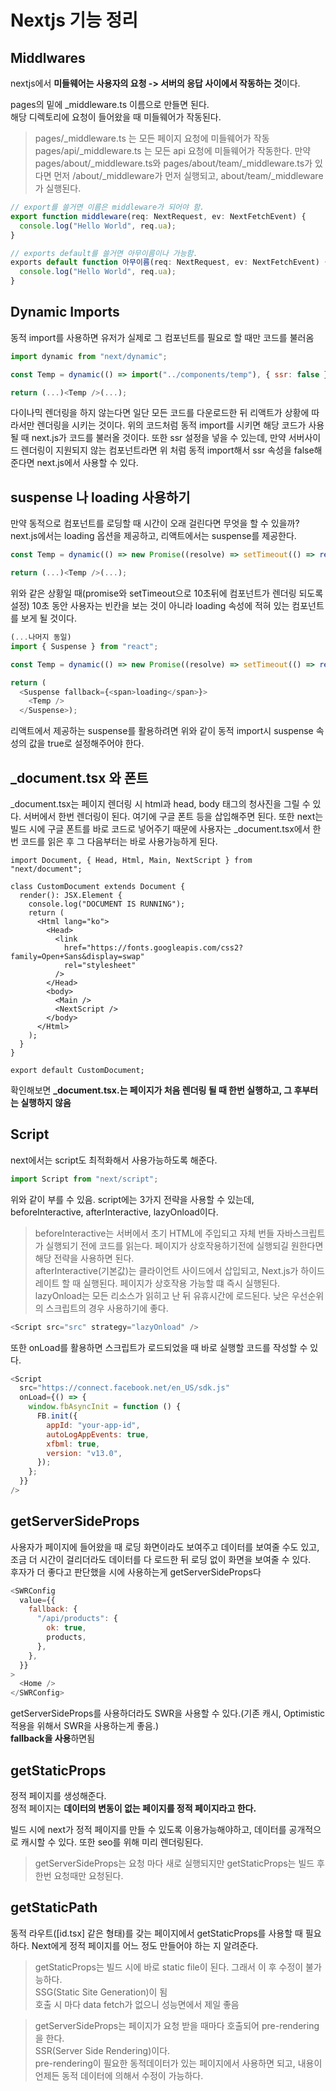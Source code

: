 # Nextjs 기능 정리

## Middlwares

nextjs에서 **미들웨어는 사용자의 요청 -> 서버의 응답 사이에서 작동하는 것**이다.

pages의 밑에 \_middleware.ts 이름으로 만들면 된다.  
해당 디렉토리에 요청이 들어왔을 때 미들웨어가 작동된다.

> pages/\_middleware.ts 는 모든 페이지 요청에 미들웨어가 작동  
> pages/api/\_middleware.ts 는 모든 api 요청에 미들웨어가 작동한다.
> 만약 pages/about/\_middleware.ts와 pages/about/team/\_middleware.ts가 있다면 먼저 /about/\_middleware가 먼저 실행되고, about/team/\_middleware가 실행된다.

```js
// export를 쓸거면 이름은 middleware가 되어야 함.
export function middleware(req: NextRequest, ev: NextFetchEvent) {
  console.log("Hello World", req.ua);
}

// exports default를 쓸거면 아무이름이나 가능함.
exports default function 아무이름(req: NextRequest, ev: NextFetchEvent) {
  console.log("Hello World", req.ua);
}
```

## Dynamic Imports

동적 import를 사용하면 유저가 실제로 그 컴포넌트를 필요로 할 때만 코드를 불러옴

```js
import dynamic from "next/dynamic";

const Temp = dynamic(() => import("../components/temp"), { ssr: false });

return (...)<Temp />(...);
```

다이나믹 렌더링을 하지 않는다면 일단 모든 코드를 다운로드한 뒤 리액트가 상황에 따라서만 렌더링을 시키는 것이다. 위의 코드처럼 동적 import를 시키면 해당 코드가 사용될 때 next.js가 코드를 불러올 것이다. 또한 ssr 설정을 넣을 수 있는데, 만약 서버사이드 렌더링이 지원되지 않는 컴포넌트라면 위 처럼 동적 import해서 ssr 속성을 false해준다면 next.js에서 사용할 수 있다.

## suspense 나 loading 사용하기

만약 동적으로 컴포넌트를 로딩할 때 시간이 오래 걸린다면 무엇을 할 수 있을까? next.js에서는 loading 옵션을 제공하고, 리액트에서는 suspense를 제공한다.

```js
const Temp = dynamic(() => new Promise((resolve) => setTimeout(() => resolve(import("../components/temp")), 10000)), { ssr: false, loading: () => <span>loading</span> });

return (...)<Temp />(...);
```

위와 같은 상황일 때(promise와 setTimeout으로 10초뒤에 컴포넌트가 렌더링 되도록 설정) 10초 동안 사용자는 빈칸을 보는 것이 아니라 loading 속성에 적혀 있는 컴포넌트를 보게 될 것이다.

```js
(...나머지 동일)
import { Suspense } from "react";

const Temp = dynamic(() => new Promise((resolve) => setTimeout(() => resolve(import("../components/temp")), 10000)), { ssr: false, suspense: true });

return (
  <Suspense fallback={<span>loading</span>}>
    <Temp />
  </Suspense>);
```

리액트에서 제공하는 suspense를 활용하려면 위와 같이 동적 import시 suspense 속성의 값을 true로 설정해주어야 한다.

## \_document.tsx 와 폰트

\_document.tsx는 페이지 렌더링 시 html과 head, body 태그의 청사진을 그릴 수 있다. 서버에서 한번 렌더링이 된다. 여기에 구글 폰트 등을 삽입해주면 된다. 또한 next는 빌드 시에 구글 폰트를 바로 코드로 넣어주기 때문에 사용자는 \_document.tsx에서 한번 코드를 읽은 후 그 다음부터는 바로 사용가능하게 된다.

```
import Document, { Head, Html, Main, NextScript } from "next/document";

class CustomDocument extends Document {
  render(): JSX.Element {
    console.log("DOCUMENT IS RUNNING");
    return (
      <Html lang="ko">
        <Head>
          <link
            href="https://fonts.googleapis.com/css2?family=Open+Sans&display=swap"
            rel="stylesheet"
          />
        </Head>
        <body>
          <Main />
          <NextScript />
        </body>
      </Html>
    );
  }
}

export default CustomDocument;
```

확인해보면 **\_document.tsx.는 페이지가 처음 렌더링 될 때 한번 실행하고, 그 후부터는 실행하지 않음**

## Script

next에서는 script도 최적화해서 사용가능하도록 해준다.

```js
import Script from "next/script";
```

위와 같이 부를 수 있음. script에는 3가지 전략을 사용할 수 있는데, beforeInteractive, afterInteractive, lazyOnload이다.

> beforeInteractive는 서버에서 초기 HTML에 주입되고 자체 번들 자바스크립트가 실행되기 전에 코드를 읽는다. 페이지가 상호작용하기전에 실행되길 원한다면 해당 전략을 사용하면 된다.  
> afterInteractive(기본값)는 클라이언트 사이드에서 삽입되고, Next.js가 하이드레이트 할 때 실행된다. 페이지가 상호작용 가능할 떄 즉시 실행된다.  
> lazyOnload는 모든 리소스가 읽히고 난 뒤 유휴시간에 로드된다. 낮은 우선순위의 스크립트의 경우 사용하기에 좋다.

```js
<Script src="src" strategy="lazyOnload" />
```

또한 onLoad를 활용하면 스크립트가 로드되었을 때 바로 실행할 코드를 작성할 수 있다.

```js
<Script
  src="https://connect.facebook.net/en_US/sdk.js"
  onLoad={() => {
    window.fbAsyncInit = function () {
      FB.init({
        appId: "your-app-id",
        autoLogAppEvents: true,
        xfbml: true,
        version: "v13.0",
      });
    };
  }}
/>
```

## getServerSideProps

사용자가 페이지에 들어왔을 때 로딩 화면이라도 보여주고 데이터를 보여줄 수도 있고, 조금 더 시간이 걸리더라도 데이터를 다 로드한 뒤 로딩 없이 화면을 보여줄 수 있다.  
후자가 더 좋다고 판단했을 시에 사용하는게 getServerSideProps다

```js
<SWRConfig
  value={{
    fallback: {
      "/api/products": {
        ok: true,
        products,
      },
    },
  }}
>
  <Home />
</SWRConfig>
```

getServerSideProps를 사용하더라도 SWR을 사용할 수 있다.(기존 캐시, Optimistic 적용을 위해서 SWR을 사용하는게 좋음.)  
**fallback을 사용**하면됨

## getStaticProps

정적 페이지를 생성해준다.  
정적 페이지는 **데이터의 변동이 없는 페이지를 정적 페이지라고 한다.**

빌드 시에 next가 정적 페이지를 만들 수 있도록 이용가능해야하고, 데이터를 공개적으로 캐시할 수 있다. 또한 seo를 위해 미리 렌더링된다.

> getServerSideProps는 요청 마다 새로 실행되지만 getStaticProps는 빌드 후 한번 요청때만 요청된다.

## getStaticPath

동적 라우트([id.tsx] 같은 형태)를 갖는 페이지에서 getStaticProps를 사용할 때 필요하다. Next에게 정적 페이지를 어느 정도 만들어야 하는 지 알려준다.

> getStaticProps는 빌드 시에 바로 static file이 된다. 그래서 이 후 수정이 불가능하다.  
> SSG(Static Site Generation)이 됨  
> 호출 시 마다 data fetch가 없으니 성능면에서 제일 좋음

> getServerSideProps는 페이지가 요청 받을 때마다 호출되어 pre-rendering을 한다.  
> SSR(Server Side Rendering)이다.  
> pre-rendering이 필요한 동적데이터가 있는 페이지에서 사용하면 되고, 내용이 언제든 동적 데이터에 의해서 수정이 가능하다.
